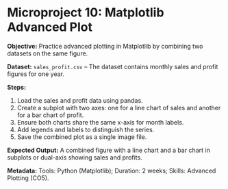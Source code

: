 # Microproject 10: Matplotlib Advanced Plot

**Objective:** Practice advanced plotting in Matplotlib by combining two datasets on the same figure.

**Dataset:** `sales_profit.csv` – The dataset contains monthly sales and profit figures for one year.

**Steps:**
1. Load the sales and profit data using pandas.
2. Create a subplot with two axes: one for a line chart of sales and another for a bar chart of profit.
3. Ensure both charts share the same x-axis for month labels.
4. Add legends and labels to distinguish the series.
5. Save the combined plot as a single image file.

**Expected Output:** A combined figure with a line chart and a bar chart in subplots or dual-axis showing sales and profits.

**Metadata:** Tools: Python (Matplotlib); Duration: 2 weeks; Skills: Advanced Plotting (CO5).